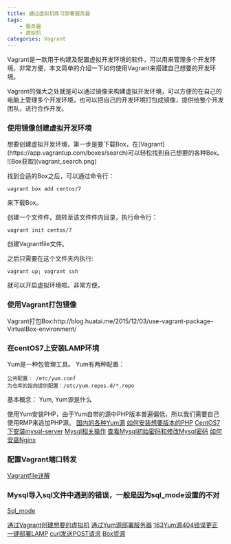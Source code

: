 ```yaml
---
title: 通过虚拟机练习部署服务器
tags: 
	- 服务器
	- 虚拟机
categories: Vagrant
---
```


Vagrant是一款用于构建及配置虚拟开发环境的软件，可以用来管理多个开发环境，非常方便，本文简单的介绍一下如何使用Vagrant来搭建自己想要的开发环境。

<!-- more -->

Vagrant的强大之处就是可以通过镜像来构建虚拟开发环境，可以方便的在自己的电脑上管理多个开发环境，也可以把自己的开发环境打包成镜像，提供给整个开发团队，进行合作开发。

<h3>使用镜像创建虚拟开发环境</h3>
想要创建虚拟开发环境，第一步是要下载Box，在[Vagrant](https://app.vagrantup.com/boxes/search)可以轻松找到自己想要的各种Box。
![Box获取](vagrant_search.png)

找到合适的Box之后，可以通过命令行：

	vagrant box add centos/7

来下载Box。

创建一个文件件，跳转至该文件件内目录，执行命令行：

	vagrant init centos/7

创建Vagrantfile文件。

之后只需要在这个文件夹内执行:

	vagrant up; vagrant ssh
就可以开启虚拟环境啦。非常方便。

<h3>使用Vagrant打包镜像</h3>
Vagrant打包Box:http://blog.huatai.me/2015/12/03/use-vagrant-package-VirtualBox-environment/

<h3>在centOS7上安装LAMP环境</h3>
Yum是一种包管理工具。
Yum有两种配置：
	
	公共配置： /etc/yum.conf
	为仓库的指向提供配置：/etc/yum.repos.d/*.repo
基本概念： Yum, Yum源是什么

使用Yum安装PHP，由于Yum自带的源中PHP版本普遍偏低，所以我们需要自己使用RMP来追加PHP源。
[国内的各种Yum源](https://www.jianshu.com/p/d8573f9d1f96)
[如何安装想要版本的PHP](http://blog.51cto.com/lwm666/1932660)
[CentOS7下安装mysql-server](https://blog.frognew.com/2017/05/yum-install-mysql-5.7.html)
[Mysql相关操作](http://orchome.com/238)
[查看Mysql初始密码和修改Mysql密码](https://blog.csdn.net/jichuang123/article/details/62224187)
[如何安装Nginx](https://blog.csdn.net/u012486840/article/details/52610320)

<h3>配置Vagrant端口转发</h3>

[Vagrantfile详解](https://blog.csdn.net/hel12he/article/details/51089774)

<h3>Mysql导入sql文件中遇到的错误，一般是因为sql_mode设置的不对</h3>

[Sql_mode](http://seanlook.com/2016/04/22/mysql-sql-mode-troubleshooting/)
	


[通过Vagrant创建想要的虚拟机](https://github.com/astaxie/go-best-practice/blob/master/ebook/zh/01.2.md)
[通过Yum源部署服务器](http://www.cnblogs.com/roverliang/p/4743760.html)
[163Yum源404错误更正](http://blog.csdn.net/jinzhencs/article/details/53673999)
[一键部署LAMP](https://github.com/teddysun/lamp)
[curl发送POST请求](http://blog.csdn.net/bytxl/article/details/9311709)
[Box资源](http://www.vagrantbox.es/)
